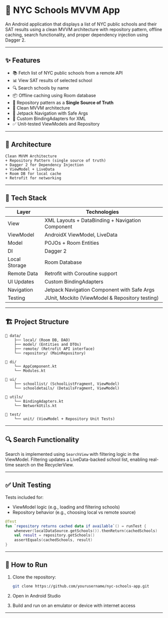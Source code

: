 # 🏫 NYC Schools MVVM App

An Android application that displays a list of NYC public schools and their SAT results using a clean MVVM architecture with repository pattern, offline caching, search functionality, and proper dependency injection using Dagger 2.

---

## ✨ Features

- 📚 Fetch list of NYC public schools from a remote API
- 📊 View SAT results of selected school
- 🔍 Search schools by name
- 📦 Offline caching using Room database
- 🔁 Repository pattern as a **Single Source of Truth**
- 🧠 Clean MVVM architecture
- 📐 Jetpack Navigation with Safe Args
- 🔗 Custom BindingAdapters for XML
- ✅ Unit-tested ViewModels and Repository

---

## 🧱 Architecture

```plaintext
Clean MVVM Architecture
+ Repository Pattern (single source of truth)
+ Dagger 2 for Dependency Injection
+ ViewModel + LiveData
+ Room DB for local cache
+ Retrofit for networking
````

---

## 🧩 Tech Stack

| Layer         | Technologies                                     |
| ------------- | ------------------------------------------------ |
| View          | XML Layouts + DataBinding + Navigation Component |
| ViewModel     | AndroidX ViewModel, LiveData                     |
| Model         | POJOs + Room Entities                            |
| DI            | Dagger 2                                         |
| Local Storage | Room Database                                    |
| Remote Data   | Retrofit with Coroutine support                  |
| UI Updates    | Custom BindingAdapters                           |
| Navigation    | Jetpack Navigation Component with Safe Args      |
| Testing       | JUnit, Mockito (ViewModel & Repository testing)  |

---

## 🏗️ Project Structure

```
📁 data/
    ├── local/ (Room DB, DAO)
    ├── model/ (Entities and DTOs)
    ├── remote/ (Retrofit API interface)
    └── repository/ (MainRepository)

📁 di/
    └── AppComponent.kt
    └── Modules.kt

📁 ui/
    ├── schoollist/ (SchoolListFragment, ViewModel)
    └── schooldetails/ (DetailsFragment, ViewModel)

📁 utils/
    └── BindingAdapters.kt
    └── NetworkUtils.kt

📁 test/
    └── unit/ (ViewModel + Repository Unit Tests)
```

---

## 🔍 Search Functionality

Search is implemented using `SearchView` with filtering logic in the ViewModel.
Filtering updates a LiveData-backed school list, enabling real-time search on the RecyclerView.

---

## ✅ Unit Testing

Tests included for:

* ViewModel logic (e.g., loading and filtering schools)
* Repository behavior (e.g., choosing local vs remote source)

```kotlin
@Test
fun `repository returns cached data if available`() = runTest {
    whenever(localDataSource.getSchools()).thenReturn(cachedSchools)
    val result = repository.getSchools()
    assertEquals(cachedSchools, result)
}
```

---

## 🚀 How to Run

1. Clone the repository:

   ```bash
   git clone https://github.com/yourusername/nyc-schools-app.git
   ```

2. Open in Android Studio

3. Build and run on an emulator or device with internet access

---

